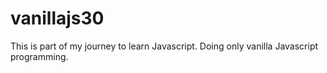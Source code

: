 # vanillajs30

This is part of my journey to learn Javascript.
Doing only vanilla Javascript programming.
